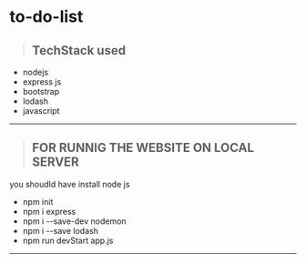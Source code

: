 # to-do-list


> ## **TechStack used**

- nodejs
- express js
- bootstrap
- lodash
- javascript

---

> ## **FOR RUNNIG THE WEBSITE ON LOCAL SERVER**
you shoudld have install node js 
- npm init
- npm i express 
- npm i --save-dev nodemon
- npm i --save lodash
- npm run devStart app.js 
---
